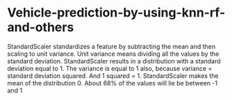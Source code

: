 # Vehicle-prediction-by-using-knn-rf-and-others
StandardScaler standardizes a feature by subtracting the mean and then scaling to unit variance. Unit variance means dividing all the values by the standard deviation.
StandardScaler results in a distribution with a standard deviation equal to 1. The variance is equal to 1 also, because variance = standard deviation squared. And 1 squared = 1.
StandardScaler makes the mean of the distribution 0. About 68% of the values will lie be between -1 and 1
